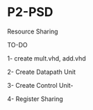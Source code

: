 # P2-PSD

Resource Sharing

TO-DO

1- create mult.vhd, add.vhd

2- Create Datapath Unit

3- Create Control Unit-

4- Register Sharing


